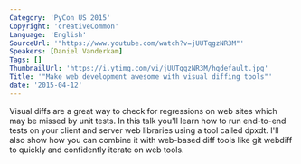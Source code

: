 ```yaml
---
Category: 'PyCon US 2015'
Copyright: 'creativeCommon'
Language: 'English'
SourceUrl: '"https://www.youtube.com/watch?v=jUUTqgzNR3M"'
Speakers: [Daniel Vanderkam]
Tags: []
ThumbnailUrl: 'https://i.ytimg.com/vi/jUUTqgzNR3M/hqdefault.jpg'
Title: '"Make web development awesome with visual diffing tools"'
date: '2015-04-12'
---
```

Visual diffs are a great way to check for regressions on web sites which may be missed by unit tests. In this talk you'll learn how to run end-to-end tests on your client and server web libraries using a tool called dpxdt. I'll also show how you can combine it with web-based diff tools like git webdiff to quickly and confidently iterate on web tools.

